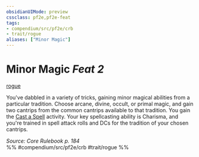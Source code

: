 ```yaml
---
obsidianUIMode: preview
cssclass: pf2e,pf2e-feat
tags:
- compendium/src/pf2e/crb
- trait/rogue
aliases: ["Minor Magic"]
---
```

# Minor Magic  *Feat 2*  
[rogue](rules/traits/rogue.md "Rogue Class Trait")  


You've dabbled in a variety of tricks, gaining minor magical abilities from a particular tradition. Choose arcane, divine, occult, or primal magic, and gain two cantrips from the common cantrips available to that tradition. You gain the [Cast a Spell](rules/actions/cast-a-spell.md) activity. Your key spellcasting ability is Charisma, and you're trained in spell attack rolls and DCs for the tradition of your chosen cantrips.

*Source: Core Rulebook p. 184*  
%% #compendium/src/pf2e/crb #trait/rogue %%
